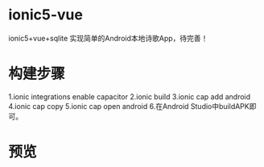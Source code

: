 # ionic5-vue
ionic5+vue+sqlite 实现简单的Android本地诗歌App，待完善！
# 构建步骤
1.ionic integrations enable capacitor
2.ionic build
3.ionic cap add android
4.ionic cap copy
5.ionic cap open android
6.在Android Studio中buildAPK即可。
# 预览

